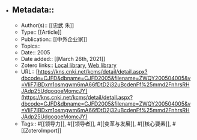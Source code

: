 - ## Metadata::
    - Author(s):: [[忠武 朱]]
    - Type:: [[Article]]
    - Publication:: [[中外企业家]]
    - Topics:: 
    - Date:: 2005
    - Date added:: [[March 26th, 2021]]
    - Zotero links:: [Local library](zotero://select/library/items/S8MCXRZB), [Web library](https://www.zotero.org/users/7147715/items/S8MCXRZB)
    - URL:: [https://kns.cnki.net/kcms/detail/detail.aspx?dbcode=CJFD&dbname=CJFD2005&filename=ZWQY200504005&v=VliF7iBDxm1osmgwm6mA66fDtD2j32uBcdenFf%25mmd2FnhrsRHJAdp25UdgoqoeMomcJY](https://kns.cnki.net/kcms/detail/detail.aspx?dbcode=CJFD&dbname=CJFD2005&filename=ZWQY200504005&v=VliF7iBDxm1osmgwm6mA66fDtD2j32uBcdenFf%25mmd2FnhrsRHJAdp25UdgoqoeMomcJY)
    - Tags:: #[[领导力]], #[[领导者]], #[[变革与发展]], #[[核心要素]], #[[ZoteroImport]]
